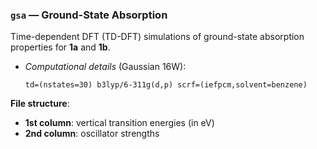### `gsa` — Ground-State Absorption

Time-dependent DFT (TD-DFT) simulations of ground-state absorption properties for **1a** and **1b**.  
- *Computational details* (Gaussian 16W):
  ```
  td=(nstates=30) b3lyp/6-311g(d,p) scrf=(iefpcm,solvent=benzene)
  ```
  
**File structure**: 
- **1st column**: vertical transition energies (in eV)
- **2nd column**: oscillator strengths

